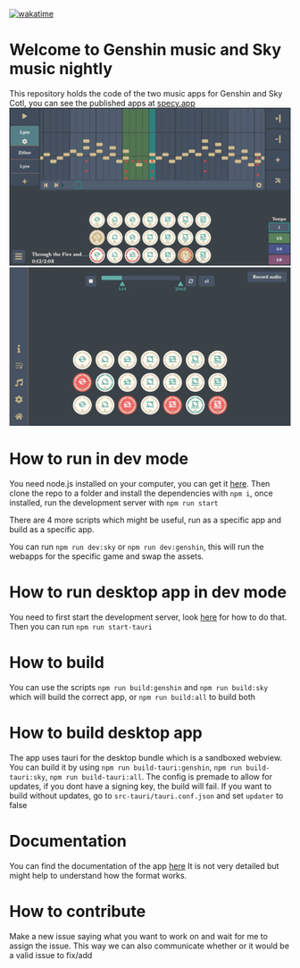 [![wakatime](https://wakatime.com/badge/user/f0147aa6-69b8-4142-806c-050d6fee026e/project/68da356a-cd0b-40cb-996c-0799e406179f.svg)](https://wakatime.com/badge/user/f0147aa6-69b8-4142-806c-050d6fee026e/project/68da356a-cd0b-40cb-996c-0799e406179f)
# Welcome to Genshin music and Sky music nightly

This repository holds the code of the two music apps for Genshin and Sky Cotl, you can see the published apps at [specy.app](https://specy.app)
![Composer](docs/assets/composer.webp)
![Player](docs/assets/player.webp)

# How to run in dev mode
You need node.js installed on your computer, you can get it [here](https://nodejs.org/en/).
Then clone the repo to a folder and install the dependencies with `npm i`, once installed, run the development server with `npm run start`

There are 4 more scripts which might be useful, run as a specific app and build as a specific app.

You can run `npm run dev:sky` or `npm run dev:genshin`, this will run the webapps for the specific game and swap the assets. 

# How to run desktop app in dev mode
You need to first start the development server, look [here](#how-to-run-in-dev-mode) for how to do that.
Then you can run `npm run start-tauri`
# How to build

You can use the scripts `npm run build:genshin` and `npm run build:sky` which will build the correct app, or `npm run build:all` to build both

# How to build desktop app

The app uses tauri for the desktop bundle which is a sandboxed webview. You can build it by using `npm run build-tauri:genshin`, `npm run build-tauri:sky`, `npm run build-tauri:all`. The config is premade to allow for updates, if you dont have a signing key, the build will fail. If you want to build without updates, go to `src-tauri/tauri.conf.json` and set `updater` to false


# Documentation
You can find the documentation of the app [here](https://github.com/Specy/genshin-music/wiki)
It is not very detailed but might help to understand how the format works.

# How to contribute
Make a new issue saying what you want to work on and wait for me to assign the issue. This way we can also communicate whether or it would be a valid issue to fix/add
